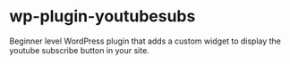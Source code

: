 # wp-plugin-youtubesubs
Beginner level WordPress plugin that adds a custom widget to display the youtube subscribe button in your site.
